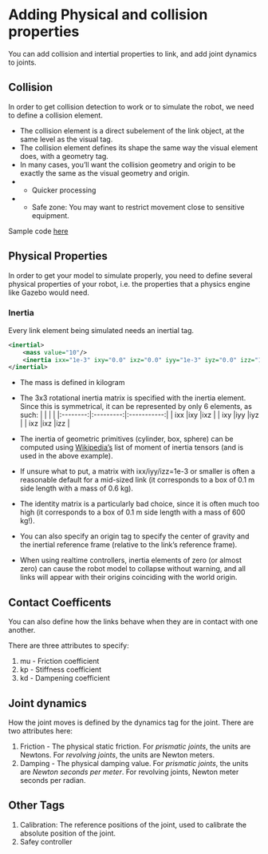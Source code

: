 # Adding Physical and collision properties

You can add collision and intertial properties to link, and add joint dynamics to joints.

## Collision

In order to get collision detection to work or to simulate the robot, we need to define a collision element.

- The collision element is a direct subelement of the link object, at the same level as the visual tag.
- The collision element defines its shape the same way the visual element does, with a geometry tag. 
- In many cases, you’ll want the collision geometry and origin to be exactly the same as the visual geometry and origin. 
- - Quicker processing
- - Safe zone: You may want to restrict movement close to sensitive equipment.

Sample code <a href="./1. collison.urdf">here</a>

## Physical Properties

In order to get your model to simulate properly, you need to define several physical properties of your robot, i.e. the properties that a physics engine like Gazebo would need.

### Inertia
Every link element being simulated needs an inertial tag.

```xml
<inertial>
    <mass value="10"/>
    <inertia ixx="1e-3" ixy="0.0" ixz="0.0" iyy="1e-3" iyz="0.0" izz="1e-3"/>
</inertial>
```

- The mass is defined in kilogram
- The 3x3 rotational inertia matrix is specified with the inertia element. Since this is symmetrical, it can be represented by only 6 elements, as such:
  |          |           |             |
  |:--------:|:---------:|:-----------:|
  | ixx      |ixy        |ixz          |
  | ixy      |iyy        |iyz          |
  | ixz      |ixz        |izz          |

- The inertia of geometric primitives (cylinder, box, sphere) can be computed using <a href="https://en.wikipedia.org/wiki/List_of_moments_of_inertia#List_of_3D_inertia_tensors">Wikipedia’s</a> list of moment of inertia tensors (and is used in the above example).
- If unsure what to put, a matrix with ixx/iyy/izz=1e-3 or smaller is often a reasonable default for a mid-sized link (it corresponds to a box of 0.1 m side length with a mass of 0.6 kg). 
- The identity matrix is a particularly bad choice, since it is often much too high (it corresponds to a box of 0.1 m side length with a mass of 600 kg!).
- You can also specify an origin tag to specify the center of gravity and the inertial reference frame (relative to the link’s reference frame).
- When using realtime controllers, inertia elements of zero (or almost zero) can cause the robot model to collapse without warning, and all links will appear with their origins coinciding with the world origin.

## Contact Coefficents

You can also define how the links behave when they are in contact with one another.

There are three attributes to specify:

1. mu - Friction coefficient 
2. kp - Stiffness coefficient
3. kd - Dampening coefficient

## Joint dynamics

How the joint moves is defined by the dynamics tag for the joint. There are two attributes here:

1. Friction - The physical static friction. For *prismatic joints*, the units are Newtons. For *revolving joints*, the units are Newton meters.
2. Damping - The physical damping value. For *prismatic joints*, the units are *Newton seconds per meter*. For revolving joints, Newton meter seconds per radian.

## Other Tags
1. Calibration: The reference positions of the joint, used to calibrate the absolute position of the joint.
2. Safey controller
